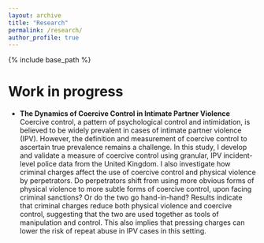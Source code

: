 ```yaml
---
layout: archive
title: "Research"
permalink: /research/
author_profile: true
---
```



{% include base_path %}

Work in progress
======

* <strong> The Dynamics of Coercive Control in Intimate Partner Violence </strong> \
  Coercive control, a pattern of psychological control and intimidation, is believed to be widely prevalent in cases of intimate partner violence (IPV). However,     the definition and measurement of coercive control to ascertain true prevalence remains a challenge. In this study, I develop and validate a measure of coercive    control using granular, IPV incident-level police data from the United Kingdom. I also investigate how criminal charges affect the use of coercive control and      physical violence by perpetrators. Do perpetrators shift from using more obvious forms of physical violence to more subtle forms of coercive control, upon          facing criminal sanctions? Or do the two go hand-in-hand? Results indicate that criminal charges reduce both physical violence and coercive control, suggesting     that the two are used together as tools of manipulation and control. This also implies that pressing charges can lower the risk of repeat abuse in IPV cases in     this setting.

